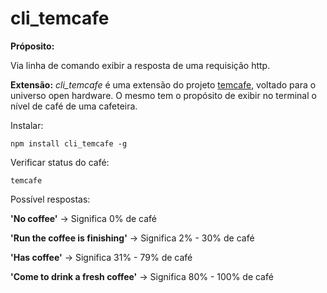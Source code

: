 cli_temcafe
===========

**Próposito:**

Via linha de comando exibir a resposta de uma requisição http.
 
**Extensão:**
*cli_temcafe* é uma extensão do projeto [temcafe](https://github.com/desireesantos/temcafe), voltado para o universo open hardware. O mesmo tem o propósito de exibir no terminal o nível de café de uma cafeteira.


Instalar:

`npm install cli_temcafe -g`


Verificar status do café:

`temcafe`



Possível respostas:

 **'No coffee'** -> Significa 0% de café  
 
 **'Run the coffee is finishing'** -> Significa 2% - 30% de café 
 
 **'Has coffee'** -> Significa 31% - 79% de café   
 
 **'Come to drink a fresh coffee'** -> Significa 80% - 100% de café   




 